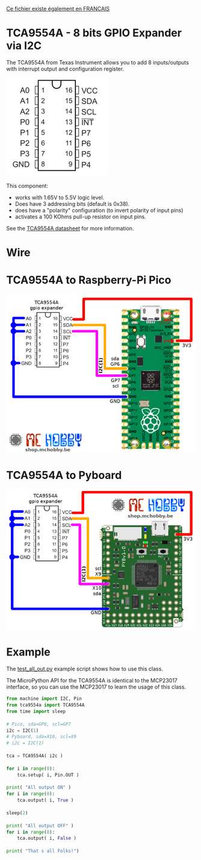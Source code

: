 [Ce fichier existe également en FRANCAIS](readme.md)

# TCA9554A - 8 bits GPIO Expander via I2C

The TCA9554A from Texas Instrument allows you to add 8 inputs/outputs with interrupt output and configuration register.

![TCA9554A pinout](docs/_static/tca9554a.jpg)

This component:
* works with 1.65V to 5.5V logic level.
* Does have 3 addressing bits (default is 0x38).
* does have a "polarity" configuration (to invert polarity of input pins)
* activates a 100 KOhms pull-up resistor on input pins.

See the [TCA9554A datasheet](https://www.ti.com/lit/gpn/tca9554a) for more information.

# Wire

# TCA9554A to Raspberry-Pi Pico

![tca9554a to pico](docs/_static/tca9554a-to-pico.jpg)

# TCA9554A to Pyboard

![tca9554a to Pyboard](docs/_static/tca9554a-to-pyboard.jpg)

# Example

The [test_all_out.py](examples/test_all_out.py) example script shows how to use this class.

The MicroPython API for the TCA9554A is identical to the MCP23017 interface, so you can use the MCP23017 to learn the usage of this class.

``` python
from machine import I2C, Pin
from tca9554a import TCA9554A
from time import sleep

# Pico, sda=GP6, scl=GP7
i2c = I2C(1)
# Pyboard, sda=X10, scl=X9
# i2c = I2C(1)

tca = TCA9554A( i2c )

for i in range(8):
	tca.setup( i, Pin.OUT )

print( "All output ON" )
for i in range(8):
	tca.output( i, True )

sleep(2)

print( "All output OFF" )
for i in range(8):
	tca.output( i, False )

print( "That s all Folks!")
```
